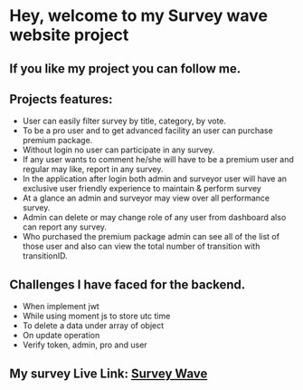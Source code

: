 # Hey, welcome to my Survey wave website project
## If you like my project you can follow me.

## Projects features:

- User can easily filter survey by title, category, by vote.
- To be a pro user and to get advanced facility an user can purchase premium package.
- Without login no user can participate in any survey.
- If any user wants to comment he/she will have to be a premium user and regular may like, report in any survey.
- In the application after login both admin and surveyor user will have an exclusive user friendly experience to maintain & perform survey 
- At a glance an admin and surveyor may view over all performance survey.
- Admin can delete or may change role of any user from dashboard also can report any survey.
- Who purchased the premium package admin can see all of the list of those user and also can view the total number of transition with transitionID.

##  Challenges I have faced for the backend.
- When implement jwt
- While using moment js to store utc time
- To delete a data under array of object
- On update operation
- Verify token, admin, pro and user 

## My survey Live Link: [Survey Wave](https://survey-wave-site.web.app)